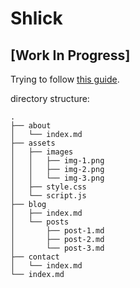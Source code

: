 # Shlick

## [Work In Progress]

Trying to follow [this guide](https://www.romangeber.com/static_websites_with_pandoc/).

directory structure:

```
.
├── about
│   └── index.md
├── assets
│   ├── images
│   │   ├── img-1.png
│   │   ├── img-2.png
│   │   └── img-3.png
│   ├── style.css
│   └── script.js
├── blog
│   ├── index.md
│   └── posts
│       ├── post-1.md
│       ├── post-2.md
│       └── post-3.md
├── contact
│   └── index.md
└── index.md
```
